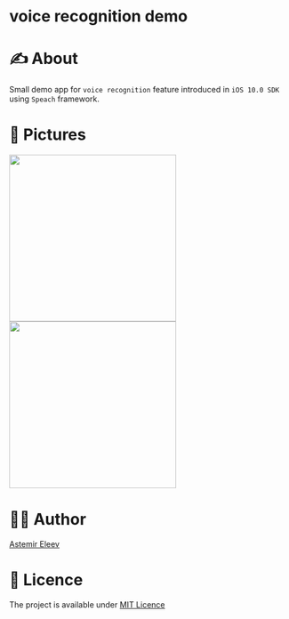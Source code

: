 # voice recognition demo

# ✍️ About 

Small demo app for `voice recognition` feature introduced in `iOS 10.0 SDK` using `Speach` framework. 

# 🌅 Pictures

<img src="https://cloud.githubusercontent.com/assets/5098753/18479850/93f4499e-79e7-11e6-8601-aacae721396b.jpg" width="300">

<img src="https://cloud.githubusercontent.com/assets/5098753/18479849/93f34152-79e7-11e6-8e4f-f960119a3a90.jpg" width="300">


# 👨‍💻 Author 
[Astemir Eleev](https://github.com/jVirus)

# 🔖 Licence
The project is available under [MIT Licence](https://github.com/Graveward/voice_recognition_demo-ios/blob/master/LICENSE)
